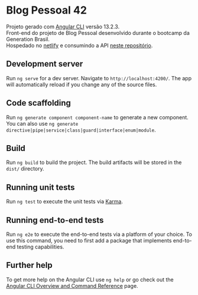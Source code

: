 # Blog Pessoal 42

Projeto gerado com [Angular CLI](https://github.com/angular/angular-cli) versão 13.2.3.  
Front-end do projeto de Blog Pessoal desenvolvido durante o bootcamp da Generation Brasil.  
Hospedado no [netlify](https://blog42.netlify.app/) e consumindo a API [neste repositório](https://github.com/fernanda-reis/BlogPessoal).

## Development server

Run `ng serve` for a dev server. Navigate to `http://localhost:4200/`. The app will automatically reload if you change any of the source files.

## Code scaffolding

Run `ng generate component component-name` to generate a new component. You can also use `ng generate directive|pipe|service|class|guard|interface|enum|module`.

## Build

Run `ng build` to build the project. The build artifacts will be stored in the `dist/` directory.

## Running unit tests

Run `ng test` to execute the unit tests via [Karma](https://karma-runner.github.io).

## Running end-to-end tests

Run `ng e2e` to execute the end-to-end tests via a platform of your choice. To use this command, you need to first add a package that implements end-to-end testing capabilities.

## Further help

To get more help on the Angular CLI use `ng help` or go check out the [Angular CLI Overview and Command Reference](https://angular.io/cli) page.
